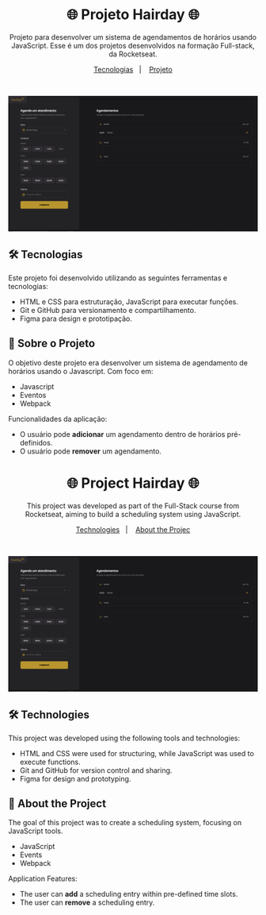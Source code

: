 <h1 align="center"> 🌐 Projeto Hairday 🌐 </h1>

<p align="center">
Projeto para desenvolver um sistema de agendamentos de horários usando JavaScript. Esse é um dos projetos desenvolvidos na formação Full-stack, da Rocketseat. <br/>
</p>

<p align="center">
  <a href="#-tecnologias">Tecnologias</a>&nbsp;&nbsp;&nbsp;|&nbsp;&nbsp;&nbsp;
  <a href="#-projeto">Projeto</a>
</p>

<br>

![imagem-do-projeto](https://github.com/ruhancmendes/Projeto-Hairday/blob/main/thumb/Captura%20de%20tela%202025-04-15%20155029.png?raw=true)

## 🛠️ Tecnologias

Este projeto foi desenvolvido utilizando as seguintes ferramentas e tecnologias:

- HTML e CSS para estruturação, JavaScript para executar funções.
- Git e GitHub para versionamento e compartilhamento.
- Figma para design e prototipação.

## 📄 Sobre o Projeto

O objetivo deste projeto era desenvolver um sistema de agendamento de horários usando o Javascript.  Com foco em:

- Javascript
- Eventos
- Webpack

Funcionalidades da aplicação:

- O usuário pode **adicionar** um agendamento dentro de horários pré-definidos. 
- O usuário pode **remover** um agendamento.


<h1 align="center"> 🌐 Project Hairday 🌐 </h1>

<p align="center">
This project was developed as part of the Full-Stack course from Rocketseat, aiming to build a scheduling system using JavaScript. <br/>
</p>

<p align="center">
  <a href="#-Technologies">Technologies</a>&nbsp;&nbsp;&nbsp;|&nbsp;&nbsp;&nbsp;
  <a href="#-Project">About the Projec</a>
</p>

<br>

![imagem-do-projeto](https://github.com/ruhancmendes/Projeto-Hairday/blob/main/thumb/Captura%20de%20tela%202025-04-15%20155029.png?raw=true)

## 🛠️ Technologies

This project was developed using the following tools and technologies:

- HTML and CSS were used for structuring, while JavaScript was used to execute functions.
- Git and GitHub for version control and sharing.
- Figma for design and prototyping.

## 📄 About the Project
The goal of this project was to create a scheduling system, focusing on JavaScript tools.

- JavaScript
- Events
- Webpack

Application Features:

- The user can **add** a scheduling entry within pre-defined time slots.
- The user can **remove** a scheduling entry.
